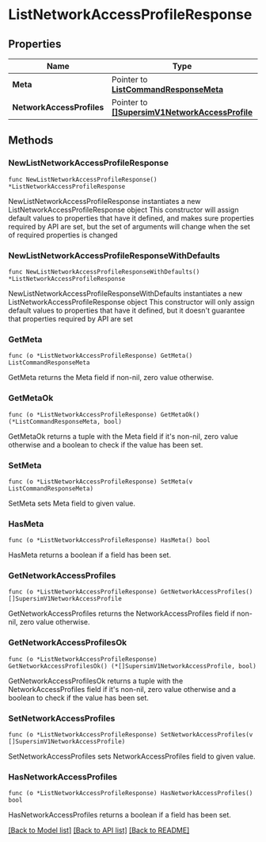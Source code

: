 # ListNetworkAccessProfileResponse

## Properties

Name | Type | Description
------------ | ------------- | -------------
**Meta** | Pointer to [**ListCommandResponseMeta**](ListCommandResponse_meta.md) |  | [optional] 
**NetworkAccessProfiles** | Pointer to [**[]SupersimV1NetworkAccessProfile**](SupersimV1NetworkAccessProfile.md) |  | [optional] 

## Methods

### NewListNetworkAccessProfileResponse

`func NewListNetworkAccessProfileResponse() *ListNetworkAccessProfileResponse`

NewListNetworkAccessProfileResponse instantiates a new ListNetworkAccessProfileResponse object
This constructor will assign default values to properties that have it defined,
and makes sure properties required by API are set, but the set of arguments
will change when the set of required properties is changed

### NewListNetworkAccessProfileResponseWithDefaults

`func NewListNetworkAccessProfileResponseWithDefaults() *ListNetworkAccessProfileResponse`

NewListNetworkAccessProfileResponseWithDefaults instantiates a new ListNetworkAccessProfileResponse object
This constructor will only assign default values to properties that have it defined,
but it doesn't guarantee that properties required by API are set

### GetMeta

`func (o *ListNetworkAccessProfileResponse) GetMeta() ListCommandResponseMeta`

GetMeta returns the Meta field if non-nil, zero value otherwise.

### GetMetaOk

`func (o *ListNetworkAccessProfileResponse) GetMetaOk() (*ListCommandResponseMeta, bool)`

GetMetaOk returns a tuple with the Meta field if it's non-nil, zero value otherwise
and a boolean to check if the value has been set.

### SetMeta

`func (o *ListNetworkAccessProfileResponse) SetMeta(v ListCommandResponseMeta)`

SetMeta sets Meta field to given value.

### HasMeta

`func (o *ListNetworkAccessProfileResponse) HasMeta() bool`

HasMeta returns a boolean if a field has been set.

### GetNetworkAccessProfiles

`func (o *ListNetworkAccessProfileResponse) GetNetworkAccessProfiles() []SupersimV1NetworkAccessProfile`

GetNetworkAccessProfiles returns the NetworkAccessProfiles field if non-nil, zero value otherwise.

### GetNetworkAccessProfilesOk

`func (o *ListNetworkAccessProfileResponse) GetNetworkAccessProfilesOk() (*[]SupersimV1NetworkAccessProfile, bool)`

GetNetworkAccessProfilesOk returns a tuple with the NetworkAccessProfiles field if it's non-nil, zero value otherwise
and a boolean to check if the value has been set.

### SetNetworkAccessProfiles

`func (o *ListNetworkAccessProfileResponse) SetNetworkAccessProfiles(v []SupersimV1NetworkAccessProfile)`

SetNetworkAccessProfiles sets NetworkAccessProfiles field to given value.

### HasNetworkAccessProfiles

`func (o *ListNetworkAccessProfileResponse) HasNetworkAccessProfiles() bool`

HasNetworkAccessProfiles returns a boolean if a field has been set.


[[Back to Model list]](../README.md#documentation-for-models) [[Back to API list]](../README.md#documentation-for-api-endpoints) [[Back to README]](../README.md)


